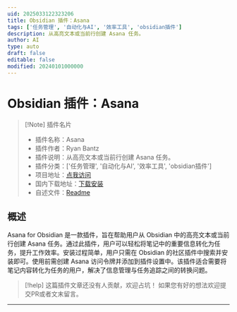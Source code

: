 ```yaml
---
uid: 2025033122323206
title: Obsidian 插件：Asana
tags: ['任务管理', '自动化与AI', '效率工具', 'obsidian插件']
description: 从高亮文本或当前行创建 Asana 任务。
author: AI
type: auto
draft: false
editable: false
modified: 20240101000000
---
```


# Obsidian 插件：Asana

> [!Note] 插件名片
> - 插件名称：Asana
> - 插件作者：Ryan Bantz
> - 插件说明：从高亮文本或当前行创建 Asana 任务。
> - 插件分类：['任务管理', '自动化与AI', '效率工具', 'obsidian插件']
> - 项目地址：[点我访问](https://github.com/mryanb/obsidian-asana)
> - 国内下载地址：[下载安装](https://pkmer.cn/products/plugin/pluginMarket/?asana)
> - 自述文件：[Readme](https://ghproxy.net/https://raw.githubusercontent.com/mryanb/obsidian-asana/main/README.md)



## 概述

Asana for Obsidian 是一款插件，旨在帮助用户从 Obsidian 中的高亮文本或当前行创建 Asana 任务。通过此插件，用户可以轻松将笔记中的重要信息转化为任务，提升工作效率。安装过程简单，用户只需在 Obsidian 的社区插件中搜索并安装即可。使用前需创建 Asana 访问令牌并添加到插件设置中。该插件适合需要将笔记内容转化为任务的用户，解决了信息管理与任务追踪之间的转换问题。


> [!help] 
> 这篇插件文章还没有人贡献，欢迎占坑！
> 如果您有好的想法欢迎提交PR或者文末留言。
> 

---



